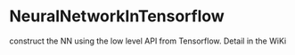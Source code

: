 # NeuralNetworkInTensorflow
construct the NN using the low level API from Tensorflow.
Detail in the WiKi
